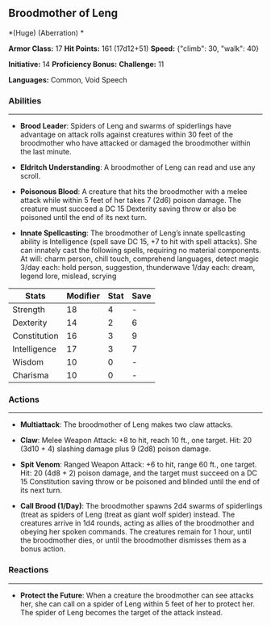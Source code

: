 ## Broodmother of Leng
*(Huge) (Aberration) *

**Armor Class:** 17
**Hit Points:** 161 (17d12+51)
**Speed:** {"climb": 30, "walk": 40}

**Initiative:** 14
**Proficiency Bonus:**
**Challenge:** 11

**Languages:** Common, Void Speech

### Abilities
 --- 
- **Brood Leader**: Spiders of Leng and swarms of spiderlings have advantage on attack rolls against creatures within 30 feet of the broodmother who have attacked or damaged the broodmother within the last minute.

- **Eldritch Understanding**: A broodmother of Leng can read and use any scroll.

- **Poisonous Blood**: A creature that hits the broodmother with a melee attack while within 5 feet of her takes 7 (2d6) poison damage. The creature must succeed a DC 15 Dexterity saving throw or also be poisoned until the end of its next turn.

- **Innate Spellcasting**: The broodmother of Leng’s innate spellcasting ability is Intelligence (spell save DC 15, +7 to hit with spell attacks). She can innately cast the following spells, requiring no material components.
At will: charm person, chill touch, comprehend languages, detect magic
3/day each: hold person, suggestion, thunderwave
1/day each: dream, legend lore, mislead, scrying



| Stats | Modifier | Stat | Save
| ---- | ---- | ---- | ---- |
| Strength | 18 | 4 | - |
| Dexterity | 14 | 2 | 6 |
| Constitution | 16 | 3 | 9 |
| Intelligence | 17 | 3 | 7 |
| Wisdom | 10 | 0 | - |
| Charisma | 10 | 0 | - |

### Actions
 --- 
- **Multiattack**: The broodmother of Leng makes two claw attacks.

- **Claw**: Melee Weapon Attack: +8 to hit, reach 10 ft., one target. Hit: 20 (3d10 + 4) slashing damage plus 9 (2d8) poison damage.

- **Spit Venom**: Ranged Weapon Attack: +6 to hit, range 60 ft., one target. Hit: 20 (4d8 + 2) poison damage, and the target must succeed on a DC 15 Constitution saving throw or be poisoned and blinded until the end of its next turn.

- **Call Brood (1/Day)**: The broodmother spawns 2d4 swarms of spiderlings (treat as spiders of Leng (treat as giant wolf spider) instead. The creatures arrive in 1d4 rounds, acting as allies of the broodmother and obeying her spoken commands. The creatures remain for 1 hour, until the broodmother dies, or until the broodmother dismisses them as a bonus action.

### Reactions
 --- 
- **Protect the Future**: When a creature the broodmother can see attacks her, she can call on a spider of Leng within 5 feet of her to protect her. The spider of Leng becomes the target of the attack instead.

